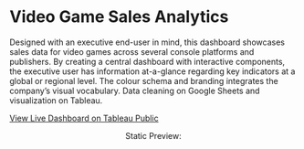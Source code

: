 # Video Game Sales Analytics
Designed with an executive end-user in mind, this dashboard showcases sales data for video games across several console platforms and publishers. By creating a central dashboard with interactive components, the executive user has information at-a-glance regarding key indicators at a global or regional level. The colour schema and branding integrates the company’s visual vocabulary. Data cleaning on Google Sheets and visualization on Tableau.

[View Live Dashboard on Tableau Public](https://public.tableau.com/views/VideoGameSales_16446022426090/MarioCo_Enterprises?%3Adisplay_count=n&%3Alanguage=en-GB&%3Aorigin=viz_share_link)


<p align="center">
    Static Preview:
</p>
